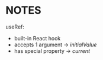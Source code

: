 # NOTES

useRef:
- built-in React hook
- accepts 1 argument -> *initialValue*
- has special property -> *current*